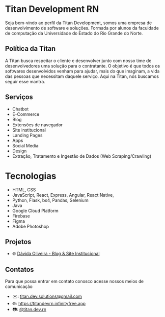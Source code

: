 # Titan Development RN
Seja bem-vindo ao perfil da Titan Development, somos uma empresa de desenvolvimento de software e soluções. Formada por alunos da faculdade de computação da Universidade do Estado do Rio Grande do Norte.

## Política da Titan
A Titan busca respeitar o cliente e desenvolver junto com nosso time de desenvolvedores uma solução para o contratante. O objetivo é que todos os softwares desenvolvidos venham para ajudar, mais do que imaginam, a vida das pessoas que necessitam daquele serviço. Aqui na Titan, nós buscamos seguir esse mantra.

## Serviços
- Chatbot
- E-Commerce
- Blog
- Extensões de navegador
- Site institucional
- Landing Pages
- Apps
- Social Media
- Design
- Extração, Tratamento e Ingestão de Dados (Web Scraping/Crawling)

# Tecnologias
- HTML, CSS
- JavaScript, React, Express, Angular, React Native, 
- Python, Flask, bs4, Pandas, Selenium
- Java
- Google Cloud Platform
- Firebase
- Figma
- Adobe Photoshop

## Projetos
- 🌐 [Dávida Oliveira - Blog & Site Institucional](https://davidaoliveira.kesug.com)

## Contatos
Para que possa entrar em contato conosco acesse nossos meios de comunicação

- ✉️: titan.dev.solutions@gmail.com
- 🌐: https://titandevrn.infinityfree.app
- 📷: [@titan.dev.rn](instagram.com/titan.dev.rn)
